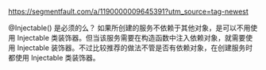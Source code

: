 


https://segmentfault.com/a/1190000009645391?utm_source=tag-newest

@Injectable() 是必须的么？
如果所创建的服务不依赖于其他对象，是可以不用使用 Injectable 类装饰器。但当该服务需要在构造函数中注入依赖对象，就需要使用 Injectable 装饰器。不过比较推荐的做法不管是否有依赖对象，在创建服务时都使用 Injectable 类装饰器。